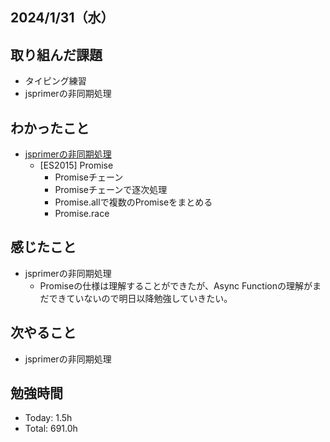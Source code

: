 ## 2024/1/31（水）

## 取り組んだ課題

- タイピング練習
- jsprimerの非同期処理

## わかったこと
- [jsprimerの非同期処理](https://jsprimer.net/basic/async/#async-function)
  - [ES2015] Promise
    - Promiseチェーン
    - Promiseチェーンで逐次処理
    - Promise.allで複数のPromiseをまとめる
    - Promise.race

    
## 感じたこと 
- jsprimerの非同期処理
  - Promiseの仕様は理解することができたが、Async Functionの理解がまだできていないので明日以降勉強していきたい。

## 次やること
- jsprimerの非同期処理

## 勉強時間

- Today: 1.5h
- Total: 691.0h
